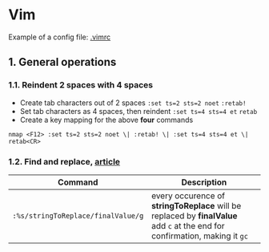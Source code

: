 # Vim
Example of a config file: [.vimrc](https://github.com/OlzhasAlexandrov/cheatsheets/blob/master/text-editors/.vimrc)

## 1. General operations
### 1.1. Reindent 2 spaces with 4 spaces
- Create tab characters out of 2 spaces
`:set ts=2 sts=2 noet`
`:retab!`
- Set tab characters as 4 spaces, then reindent
`:set ts=4 sts=4 et`
`retab`
- Create a key mapping for the above **four** commands

`nmap <F12> :set ts=2 sts=2 noet \| :retab! \| :set ts=4 sts=4 et \| retab<CR>`

### 1.2. Find and replace, [article](http://vim.wikia.com/wiki/Search_and_replace)

| Command | Description |
| -------- | ----------- |
| `:%s/stringToReplace/finalValue/g` | every occurence of **stringToReplace** will be replaced by **finalValue** <br> add `c` at the end for confirmation, making it `gc` |

